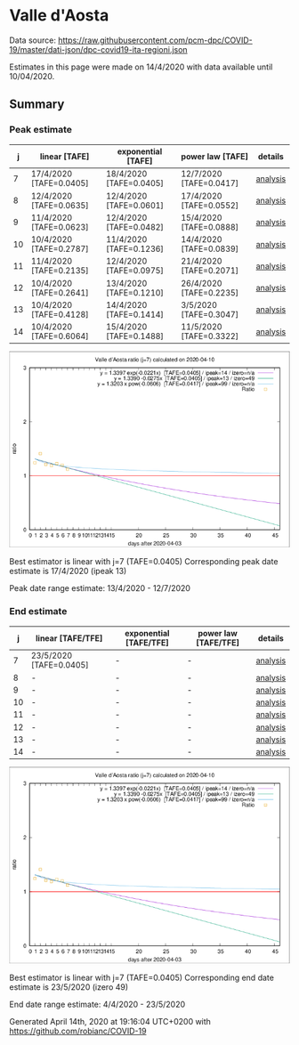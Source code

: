 # Valle d'Aosta


Data source: https://raw.githubusercontent.com/pcm-dpc/COVID-19/master/dati-json/dpc-covid19-ita-regioni.json

Estimates in this page were made on 14/4/2020 with data available until 10/04/2020.


## Summary 

### Peak estimate 
|j|linear [TAFE]|exponential [TAFE]|power law [TAFE]|details|
|---|----|-----------|---------|-------|
|7|17/4/2020 [TAFE=0.0405]|18/4/2020 [TAFE=0.0405]|12/7/2020 [TAFE=0.0417]|[analysis](COVID-19_valle_d'aosta_j7_2020-04-10.md)|
|8|12/4/2020 [TAFE=0.0635]|12/4/2020 [TAFE=0.0601]|17/4/2020 [TAFE=0.0552]|[analysis](COVID-19_valle_d'aosta_j8_2020-04-10.md)|
|9|11/4/2020 [TAFE=0.0623]|12/4/2020 [TAFE=0.0482]|15/4/2020 [TAFE=0.0888]|[analysis](COVID-19_valle_d'aosta_j9_2020-04-10.md)|
|10|10/4/2020 [TAFE=0.2787]|11/4/2020 [TAFE=0.1236]|14/4/2020 [TAFE=0.0839]|[analysis](COVID-19_valle_d'aosta_j10_2020-04-10.md)|
|11|11/4/2020 [TAFE=0.2135]|12/4/2020 [TAFE=0.0975]|21/4/2020 [TAFE=0.2071]|[analysis](COVID-19_valle_d'aosta_j11_2020-04-10.md)|
|12|10/4/2020 [TAFE=0.2641]|13/4/2020 [TAFE=0.1210]|26/4/2020 [TAFE=0.2235]|[analysis](COVID-19_valle_d'aosta_j12_2020-04-10.md)|
|13|10/4/2020 [TAFE=0.4128]|14/4/2020 [TAFE=0.1414]|3/5/2020 [TAFE=0.3047]|[analysis](COVID-19_valle_d'aosta_j13_2020-04-10.md)|
|14|10/4/2020 [TAFE=0.6064]|15/4/2020 [TAFE=0.1488]|11/5/2020 [TAFE=0.3322]|[analysis](COVID-19_valle_d'aosta_j14_2020-04-10.md)|

![best peak estimate](COVID-19_valle_d'aosta_j7_2020-04-10.png)

Best estimator is linear with j=7 (TAFE=0.0405)
Corresponding peak date estimate is 17/4/2020 (ipeak 13)


Peak date range estimate: 13/4/2020 - 12/7/2020

### End estimate 
|j|linear [TAFE/TFE]|exponential [TAFE/TFE]|power law [TAFE/TFE]|details|
|---|----|-----------|---------|-------|
|7|23/5/2020 [TAFE=0.0405]|-|-|[analysis](COVID-19_valle_d'aosta_j7_2020-04-10.md)|
|8|-|-|-|[analysis](COVID-19_valle_d'aosta_j8_2020-04-10.md)|
|9|-|-|-|[analysis](COVID-19_valle_d'aosta_j9_2020-04-10.md)|
|10|-|-|-|[analysis](COVID-19_valle_d'aosta_j10_2020-04-10.md)|
|11|-|-|-|[analysis](COVID-19_valle_d'aosta_j11_2020-04-10.md)|
|12|-|-|-|[analysis](COVID-19_valle_d'aosta_j12_2020-04-10.md)|
|13|-|-|-|[analysis](COVID-19_valle_d'aosta_j13_2020-04-10.md)|
|14|-|-|-|[analysis](COVID-19_valle_d'aosta_j14_2020-04-10.md)|

![best zero estimate](COVID-19_valle_d'aosta_j7_2020-04-10.png)

Best estimator is linear with j=7 (TAFE=0.0405)
Corresponding end date estimate is 23/5/2020 (izero 49)


End date range estimate: 4/4/2020 - 23/5/2020

Generated April 14th, 2020 at 19:16:04 UTC+0200 with https://github.com/robianc/COVID-19
